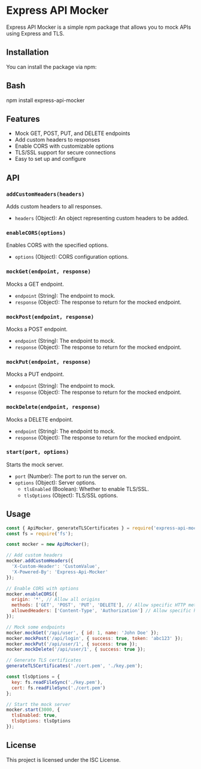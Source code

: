 # Express API Mocker

Express API Mocker is a simple npm package that allows you to mock APIs using Express and TLS.

## Installation

You can install the package via npm:

## Bash
npm install express-api-mocker

## Features

- Mock GET, POST, PUT, and DELETE endpoints
- Add custom headers to responses
- Enable CORS with customizable options
- TLS/SSL support for secure connections
- Easy to set up and configure

## API

### `addCustomHeaders(headers)`

Adds custom headers to all responses.

- `headers` (Object): An object representing custom headers to be added.

### `enableCORS(options)`

Enables CORS with the specified options.

- `options` (Object): CORS configuration options.

### `mockGet(endpoint, response)`

Mocks a GET endpoint.

- `endpoint` (String): The endpoint to mock.
- `response` (Object): The response to return for the mocked endpoint.

### `mockPost(endpoint, response)`

Mocks a POST endpoint.

- `endpoint` (String): The endpoint to mock.
- `response` (Object): The response to return for the mocked endpoint.

### `mockPut(endpoint, response)`

Mocks a PUT endpoint.

- `endpoint` (String): The endpoint to mock.
- `response` (Object): The response to return for the mocked endpoint.

### `mockDelete(endpoint, response)`

Mocks a DELETE endpoint.

- `endpoint` (String): The endpoint to mock.
- `response` (Object): The response to return for the mocked endpoint.

### `start(port, options)`

Starts the mock server.

- `port` (Number): The port to run the server on.
- `options` (Object): Server options.
  - `tlsEnabled` (Boolean): Whether to enable TLS/SSL.
  - `tlsOptions` (Object): TLS/SSL options.

## Usage
```javascript
const { ApiMocker, generateTLSCertificates } = require('express-api-mocker');
const fs = require('fs');

const mocker = new ApiMocker();

// Add custom headers
mocker.addCustomHeaders({
  'X-Custom-Header': 'CustomValue',
  'X-Powered-By': 'Express-Api-Mocker'
});

// Enable CORS with options
mocker.enableCORS({
  origin: '*', // Allow all origins
  methods: ['GET', 'POST', 'PUT', 'DELETE'], // Allow specific HTTP methods
  allowedHeaders: ['Content-Type', 'Authorization'] // Allow specific headers
});

// Mock some endpoints
mocker.mockGet('/api/user', { id: 1, name: 'John Doe' });
mocker.mockPost('/api/login', { success: true, token: 'abc123' });
mocker.mockPut('/api/user/1', { success: true });
mocker.mockDelete('/api/user/1', { success: true });

// Generate TLS certificates
generateTLSCertificates('./cert.pem', './key.pem');

const tlsOptions = {
  key: fs.readFileSync('./key.pem'),
  cert: fs.readFileSync('./cert.pem')
};

// Start the mock server
mocker.start(3000, {
  tlsEnabled: true,
  tlsOptions: tlsOptions
});

```
## License

This project is licensed under the ISC License.
